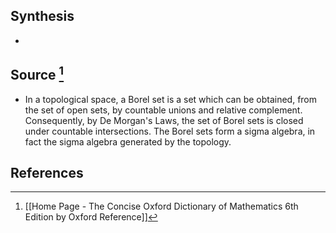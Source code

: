 ## Synthesis
- 
## Source [^1]
- In a topological space, a Borel set is a set which can be obtained, from the set of open sets, by countable unions and relative complement. Consequently, by De Morgan's Laws, the set of Borel sets is closed under countable intersections. The Borel sets form a sigma algebra, in fact the sigma algebra generated by the topology.
## References

[^1]: [[Home Page - The Concise Oxford Dictionary of Mathematics 6th Edition by Oxford Reference]]